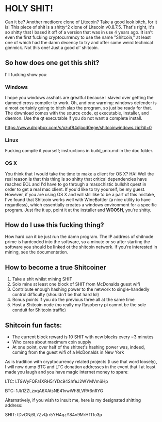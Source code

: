 # HOLY SHIT!
Can it be? Another mediocre clone of Litecoin? Take a good look bitch, for it is! This piece of shit is a shitty^2 clone of Litecoin v0.8.7.5. That's right, it's so shitty that I based it off of a version that was in use 4 years ago. It isn't even the first fucking cryptocurrency to use the name "Shitcoin," at least one of which had the damn decency to try and offer some weird technical gimmick. Not this one! Just a good ol' shitcoin.

## So how does one get this shit? 
I'll fucking show you:

### Windows
I hope you windows asshats are greatful because I slaved over getting the damned cross compiler to work. Oh, and one warning: windows defender is almost certainly going to bitch slap the program, so just be ready for that. The download comes with the source code, qt executable, installer, and daemon. Use the qt executable if you do not want a complete install.

https://www.dropbox.com/s/ozuf84djaod0ege/shitcoinwindows.zip?dl=0

### Linux
Fucking compile it yourself; instructions in build_unix.md in the doc folder.

### OS X 
You think that I would take the time to make a client for OS X? HA! Well the real reason is that this thing is so shitty that critical dependencies have reached EOL and I'd have to go through a masochistic bullshit quest in order to get a real mac client. If you'd like to try yourself, be my guest. However, if you are using OS X and will still like to be a part of this mistake, I've found that Shitcoin works well with WineBottler (a nice utility to have regardless), which essentially creates a windows environment for a specific program. Just fire it up, point it at the installer and **WOOSH**, you're shitty.

## How do I use this fucking thing?
How hard can it be just run the damn program. The IP address of shitnode prime is hardcoded into the software, so a minute or so after starting the software you should be linked ot the shitcoin network. If you're interested in mining, see the documentation. 

## How to become a true Shitcoiner

1. Take a shit whilst mining SHIT
2. Solo mine at least one block of SHIT from McDonalds guest wifi
3. Contribute enough hashing power to the network to single-handedly control difficulty (shouldn't be that hard lol)
4. Bonus points if you do the previous three all at the same time
5. Host a Shitcoin node (no really my Raspberry pi cannot be the sole conduit for Shitcoin traffic)

## Shitcoin fun facts:
- The current block reward is 10 SHIT with new blocks every ~3 minutes
- Who cares about maximum coin supply
- At one point, over half of the shitnet's hashing power was, indeed, coming from the guest wifi of a McDonalds in New York

As is tradition with cryptocurrency related projects (I use that word loosely), I will now dump BTC and LTC donation addresses in the event that I at least made you laugh and you have magic internet money to spare:

LTC: LT9WyFQFa1XRH5rYDc94ShfeJ2WYMVm6Hp

BTC: 1Jk1ZZLzxqA6XAtsNE41vwWh8LVPA6nRYG

Alternatively, if you wish to insult me, here is my designated shitting address:

SHIT: tDvGNj6L7ZvQrr5YH4qzY84v9MrHfTfo3p
